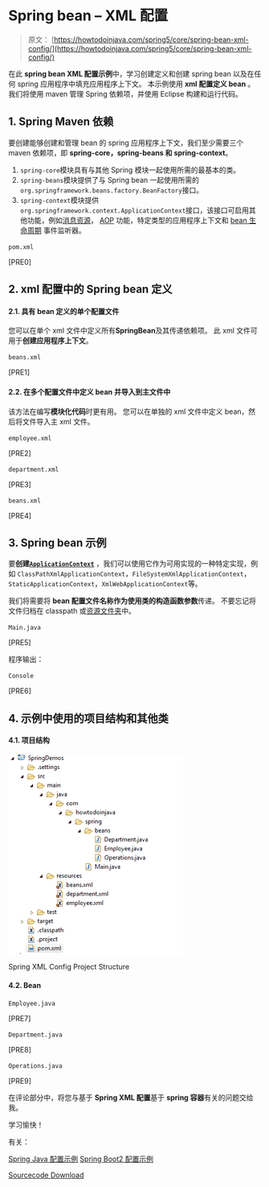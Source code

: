 # Spring bean – XML 配置

> 原文： [https://howtodoinjava.com/spring5/core/spring-bean-xml-config/](https://howtodoinjava.com/spring5/core/spring-bean-xml-config/)

在此 **spring bean XML 配置示例**中，学习创建定义和创建 spring bean 以及在任何 spring 应用程序中填充应用程序上下文。 本示例使用 **xml 配置定义 bean** 。 我们将使用 maven 管理 Spring 依赖项，并使用 Eclipse 构建和运行代码。

## 1\. Spring Maven 依赖

要创建能够创建和管理 bean 的 spring 应用程序上下文，我们至少需要三个 maven 依赖项，即 **spring-core，spring-beans 和 spring-context**。

1.  `spring-core`模块具有与其他 Spring 模块一起使用所需的最基本的类。
2.  `spring-beans`模块提供了与 Spring bean 一起使用所需的`org.springframework.beans.factory.BeanFactory`接口。
3.  `spring-context`模块提供`org.springframework.context.ApplicationContext`接口，该接口可启用其他功能，例如[消息资源](https://howtodoinjava.com/spring/spring-mvc/spring-mvc-internationalization-i18n-and-localization-i10n-example/)， [AOP](https://howtodoinjava.com/spring-aop-tutorial/) 功能，特定类型的应用程序上下文和 [bean 生命周期](https://howtodoinjava.com/spring/spring-core/spring-bean-life-cycle/) 事件监听器。

`pom.xml`

[PRE0]

## 2\. xml 配置中的 Spring bean 定义

#### 2.1. 具有 bean 定义的单个配置文件

您可以在单个 xml 文件中定义所有**SpringBean**及其传递依赖项。 此 xml 文件可用于**创建应用程序上下文**。

`beans.xml`

[PRE1]

#### 2.2. 在多个配置文件中定义 bean 并导入到主文件中

该方法在编写**模块化代码**时更有用。 您可以在单独的 xml 文件中定义 bean，然后将文件导入主 xml 文件。

`employee.xml`

[PRE2]

`department.xml`

[PRE3]

`beans.xml`

[PRE4]

## 3\. Spring bean 示例

要**创建[`ApplicationContext`](https://docs.spring.io/spring-framework/docs/current/javadoc-api/org/springframework/context/ApplicationContext.html)** ，我们可以使用它作为可用实现的一种特定实现，例如 `ClassPathXmlApplicationContext`，`FileSystemXmlApplicationContext`，`StaticApplicationContext`，`XmlWebApplicationContext`等。

我们将需要将 **bean 配置文件名称作为使用类的构造函数参数**传递。 不要忘记将文件归档在 classpath 或[资源文件夹](https://howtodoinjava.com/java/io/read-file-from-resources-folder/)中。

`Main.java`

[PRE5]

程序输出：

`Console`

[PRE6]

## 4\. 示例中使用的项目结构和其他类

#### 4.1. 项目结构

![Spring XML Config Project Structure](img/aa32c00e314f9991969505a466e2194f.jpg)

Spring XML Config Project Structure

#### 4.2. Bean

`Employee.java`

[PRE7]

`Department.java`

[PRE8]

`Operations.java`

[PRE9]

在评论部分中，将您与基于 **Spring XML 配置**基于 **spring 容器**有关的问题交给我。

学习愉快！

有关：

[Spring Java 配置示例](https://howtodoinjava.com/spring5/core/spring-bean-java-config/)
[Spring Boot2 配置示例](https://howtodoinjava.com/spring-boot2/springbootapplication-auto-configuration/)

[Sourcecode Download](https://github.com/lokeshgupta1981/spring-core/tree/master/src/main/java/com/howtodoinjava/core/demo/beans)